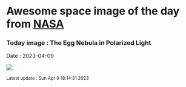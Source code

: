 
# Awesome space image of the day from [NASA](https://api.nasa.gov/)

### Today image : The Egg Nebula in Polarized Light
Date : 2023-04-09

![](https://apod.nasa.gov/apod/image/2304/egg_hst_0c1099.jpg)

<small>Latest update : Sun Apr  9 18:14:31 2023</small>
        